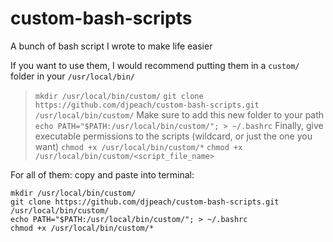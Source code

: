 # custom-bash-scripts
A bunch of bash script I wrote to make life easier

If you want to use them, I would recommend putting them in a `custom/` folder in your `/usr/local/bin/`
  > `mkdir /usr/local/bin/custom/`
  > `git clone https://github.com/djpeach/custom-bash-scripts.git /usr/local/bin/custom/`
Make sure to add this new folder to your path
  > `echo PATH="$PATH:/usr/local/bin/custom/"; > ~/.bashrc`
Finally, give executable permissions to the scripts (wildcard, or just the one you want)
  > `chmod +x /usr/local/bin/custom/*`
  > `chmod +x /usr/local/bin/custom/<script_file_name>`

For all of them: copy and paste into terminal:
```
mkdir /usr/local/bin/custom/
git clone https://github.com/djpeach/custom-bash-scripts.git /usr/local/bin/custom/
echo PATH="$PATH:/usr/local/bin/custom/"; > ~/.bashrc
chmod +x /usr/local/bin/custom/*

```
